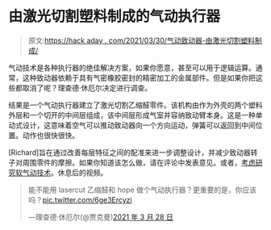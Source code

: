 # 由激光切割塑料制成的气动执行器

> 原文:[https://hack aday . com/2021/03/30/气动致动器-由激光切割塑料制成/](https://hackaday.com/2021/03/30/pneumatic-actuator-made-out-of-lasercut-plastic/)

气动技术是各种执行器的绝佳解决方案，如果你愿意，甚至可以用于逻辑运算。通常，这种致动器依赖于具有气密橡胶密封的精密加工的金属部件。但是如果你把这些都取消了呢？理查德·休厄尔决定进行调查。

结果是一个气动执行器建立了激光切割乙缩醛零件。该机构由作为外壳的两个塑料外层和一个切开的中间层组成，该中间层形成气室并容纳致动臂本身。这是一种单动式设计，这意味着空气可以推动致动器向一个方向运动，弹簧可以返回到中间位置。动作也很快很快。

[Richard]旨在通过改善每层特征之间的配准来进一步调整设计，并减少致动器转子对周围零件的摩擦。如果你知道该怎么做，请在评论中发表意见。或者，[考虑研究软气动技术](https://hackaday.com/2018/12/12/soft-rotating-pneumatic-actuators/)。休息后的视频。

> 能不能用 lasercut 乙缩醛和 hope 做个气动执行器？更重要的是，你应该吗？[pic.twitter.com/6ge3Ercyzi](https://t.co/6ge3Ercyzi)
> 
> —理查德·休厄尔(@贾克曼)[2021 年 3 月 28 日](https://twitter.com/jarkman/status/1376137259423039490?ref_src=twsrc%5Etfw)